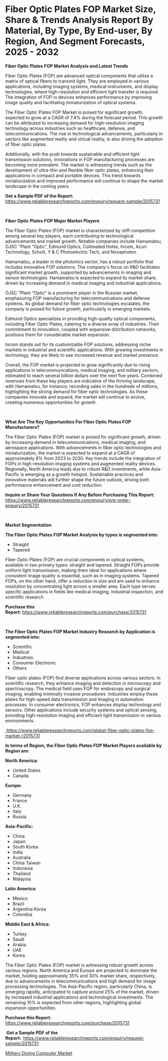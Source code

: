 <p><h1>Fiber Optic Plates FOP Market Size, Share & Trends Analysis Report By Material, By Type, By End-user, By Region, And Segment Forecasts, 2025 - 2032</h1></p><p><strong>Fiber Optic Plates FOP Market Analysis and Latest Trends</strong></p>
<p><p>Fiber Optic Plates (FOP) are advanced optical components that utilize a matrix of optical fibers to transmit light. They are employed in various applications, including imaging systems, medical instruments, and display technologies, where high-resolution and efficient light transfer is required. The integration of FOP in devices enhances performance by improving image quality and facilitating miniaturization of optical systems.</p><p>The Fiber Optic Plates FOP Market is poised for significant growth, expected to grow at a CAGR of 7.4% during the forecast period. This growth can be attributed to increasing demand for high-resolution imaging technology across industries such as healthcare, defense, and telecommunications. The rise in technological advancements, particularly in sectors like augmented reality and virtual reality, is also driving the adoption of fiber optic plates.</p><p>Additionally, with the push towards sustainable and efficient light transmission solutions, innovations in FOP manufacturing processes are becoming more prevalent. The market is witnessing trends such as the development of ultra-thin and flexible fiber optic plates, enhancing their applications in compact and portable devices. This trend towards miniaturization and improved performance will continue to shape the market landscape in the coming years.</p></p>
<p><strong>Get a Sample PDF of the Report:&nbsp;</strong> <a href="https://www.reliableresearchreports.com/enquiry/request-sample/2015731?utm_campaign=34&utm_medium=2&utm_source=Github&utm_content=ia&utm_term=17012025&utm_id=fiber-optic-plates-fop">https://www.reliableresearchreports.com/enquiry/request-sample/2015731</a></p>
<p>&nbsp;</p>
<p><strong>Fiber Optic Plates FOP Major Market Players</strong></p>
<p><p>The Fiber Optic Plates (FOP) market is characterized by stiff competition among several key players, each contributing to technological advancements and market growth. Notable companies include Hamamatsu, OJSC “Plant “Optic”, Edmund Optics, Collimated Holes, Incom, Acuri Technology, Schott, Y & C Photoelectric Tech, and Novaphoton.</p><p>Hamamatsu, a leader in the photonics sector, has a robust portfolio that includes innovative FOP solutions. The company's focus on R&D facilitates significant market growth, supported by advancements in imaging and sensor technologies. Hamamatsu is expected to expand its market share, driven by increasing demand in medical imaging and industrial applications.</p><p>OJSC “Plant “Optic” is a prominent player in the Russian market, emphasizing FOP manufacturing for telecommunications and defense systems. As global demand for fiber optic technologies escalates, the company is poised for future growth, particularly in emerging markets.</p><p>Edmund Optics specializes in providing high-quality optical components, including Fiber Optic Plates, catering to a diverse array of industries. Their commitment to innovation, coupled with expansive distribution networks, positions them for considerable market expansion.</p><p>Incom stands out for its customizable FOP solutions, addressing niche markets in industrial and scientific applications. With growing investments in technology, they are likely to see increased revenue and market presence.</p><p>Overall, the FOP market is projected to grow significantly due to rising applications in telecommunications, medical imaging, and military sectors, estimated to reach several billion dollars over the next five years. Combined revenues from these key players are indicative of the thriving landscape, with Hamamatsu, for instance, recording sales in the hundreds of millions, highlighting the strong demand for fiber optic technologies. As these companies innovate and expand, the market will continue to evolve, creating numerous opportunities for growth.</p></p>
<p>&nbsp;</p>
<p><strong>What Are The Key Opportunities For Fiber Optic Plates FOP Manufacturers?</strong></p>
<p><p>The Fiber Optic Plates (FOP) market is poised for significant growth, driven by increasing demand in telecommunications, medical imaging, and aerospace applications. With advancements in fiber optic technologies and miniaturization, the market is expected to expand at a CAGR of approximately 8% from 2023 to 2030. Key trends include the integration of FOPs in high-resolution imaging systems and augmented reality devices. Regionally, North America leads due to robust R&D investments, while Asia-Pacific is emerging as a growth hotspot. Sustainable practices and innovative materials will further shape the future outlook, driving both performance enhancement and cost reduction.</p></p>
<p><strong>Inquire or Share Your Questions If Any Before Purchasing This Report:</strong> <a href="https://www.reliableresearchreports.com/enquiry/pre-order-enquiry/2015731?utm_campaign=34&utm_medium=2&utm_source=Github&utm_content=ia&utm_term=17012025&utm_id=fiber-optic-plates-fop">https://www.reliableresearchreports.com/enquiry/pre-order-enquiry/2015731</a></p>
<p>&nbsp;</p>
<p><strong>Market Segmentation</strong></p>
<p><strong>The Fiber Optic Plates FOP Market Analysis by types is segmented into:</strong></p>
<p><ul><li>Straight</li><li>Tapered</li></ul></p>
<p><p>Fiber Optic Plates (FOP) are crucial components in optical systems, available in two primary types: straight and tapered. Straight FOPs provide uniform light transmission, making them ideal for applications where consistent image quality is essential, such as in imaging systems. Tapered FOPs, on the other hand, offer a reduction in size and are used to enhance resolution by concentrating light across a smaller area. Each type serves specific applications in fields like medical imaging, industrial inspection, and scientific research.</p></p>
<p><strong>Purchase this Report:&nbsp;</strong><a href="https://www.reliableresearchreports.com/purchase/2015731?utm_campaign=34&utm_medium=2&utm_source=Github&utm_content=ia&utm_term=17012025&utm_id=fiber-optic-plates-fop">https://www.reliableresearchreports.com/purchase/2015731</a></p>
<p>&nbsp;</p>
<p><strong>The Fiber Optic Plates FOP Market Industry Research by Application is segmented into:</strong></p>
<p><ul><li>Scientific</li><li>Medical</li><li>Industries</li><li>Consumer Electronic</li><li>Others</li></ul></p>
<p><p>Fiber optic plates (FOP) find diverse applications across various sectors. In scientific research, they enhance imaging and detection in microscopy and spectroscopy. The medical field uses FOP for endoscopy and surgical imaging, enabling minimally invasive procedures. Industries employ these plates for high-speed data transmission and imaging in automation processes. In consumer electronics, FOP enhances display technology and sensors. Other applications include security systems and optical sensing, providing high-resolution imaging and efficient light transmission in various environments.</p></p>
<p><a href="https://www.reliableresearchreports.com/global-fiber-optic-plates-fop-market-r2015731?utm_campaign=34&utm_medium=2&utm_source=Github&utm_content=ia&utm_term=17012025&utm_id=fiber-optic-plates-fop">&nbsp;https://www.reliableresearchreports.com/global-fiber-optic-plates-fop-market-r2015731</a></p>
<p><strong>In terms of Region, the Fiber Optic Plates FOP Market Players available by Region are:</strong></p>
<p>
    <p> <strong> North America: </strong>
        <ul>
            <li>United States</li>
            <li>Canada</li>
        </ul>
        </p> 
    <p> <strong> Europe: </strong>
        <ul>
            <li>Germany</li>
            <li>France</li>
            <li>U.K.</li>
            <li>Italy</li>
            <li>Russia</li>
        </ul>
        </p> 
    <p> <strong> Asia-Pacific: </strong>
        <ul>
            <li>China</li>
            <li>Japan</li>
            <li>South Korea</li>
            <li>India</li>
            <li>Australia</li>
            <li>China Taiwan</li>
            <li>Indonesia</li>
            <li>Thailand</li>
            <li>Malaysia</li>
        </ul>
        </p> 
    <p> <strong> Latin America: </strong>
        <ul>
            <li>Mexico</li>
            <li>Brazil</li>
            <li>Argentina Korea</li>
            <li>Colombia</li>
        </ul>
        </p> 
    <p> <strong> Middle East & Africa: </strong>
        <ul>
            <li>Turkey</li>
            <li>Saudi</li>
            <li>Arabia</li>
            <li>UAE</li>
            <li>Korea</li>
        </ul>
    </p>
    </p>
<p><p>The Fiber Optic Plates (FOP) market is witnessing robust growth across various regions. North America and Europe are projected to dominate the market, holding approximately 35% and 30% market share, respectively, due to advancements in telecommunications and high demand for image processing technologies. The Asia-Pacific region, particularly China, is emerging rapidly, anticipated to capture around 25% of the market, driven by increased industrial applications and technological investments. The remaining 10% is expected from other regions, highlighting global expansion opportunities.</p></p>
<p><strong>Purchase this Report: </strong><a href="https://www.reliableresearchreports.com/purchase/2015731?utm_campaign=34&utm_medium=2&utm_source=Github&utm_content=ia&utm_term=17012025&utm_id=fiber-optic-plates-fop">https://www.reliableresearchreports.com/purchase/2015731</a></p>
<p>&nbsp;<strong>Get a Sample PDF of the Report:&nbsp;&nbsp;</strong><a href="https://www.reliableresearchreports.com/enquiry/request-sample/2015731?utm_campaign=34&utm_medium=2&utm_source=Github&utm_content=ia&utm_term=17012025&utm_id=fiber-optic-plates-fop">https://www.reliableresearchreports.com/enquiry/request-sample/2015731</a></p>
<p><strong></strong></p>
<p><p><a href="https://github.com/guneycigdem35/Market-Research-Report-List-5/blob/main/military-diving-computer-market.md?utm_campaign=34&utm_medium=2&utm_source=Github&utm_content=ia&utm_term=17012025&utm_id=fiber-optic-plates-fop">Military Diving Computer Market</a></p></p>